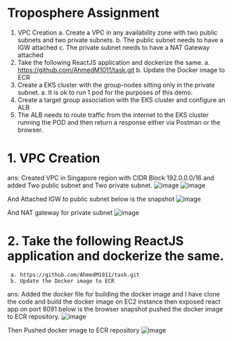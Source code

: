 # Troposphere Assignment

1. VPC Creation
a. Create a VPC in any availability zone with two public subnets and two private
subnets.
b. The public subnet needs to have a IGW attached
c. The private subnet needs to have a NAT Gateway attached
2. Take the following ReactJS application and dockerize the same.
a. https://github.com/AhmedM1011/task.git
b. Update the Docker image to ECR
3. Create a EKS cluster with the group-nodes sitting only in the private subnet.
a. It is ok to run 1 pod for the purposes of this demo.
4. Create a target group association with the EKS cluster and configure an ALB
5. The ALB needs to route traffic from the internet to the EKS cluster running the POD
and then return a response either via Postman or the browser.

# 1. VPC Creation
ans: Created VPC in Singapore region with CIDR Block 192.0.0.0/16 and added Two public subnet and Two private subnet.
 ![image](https://github.com/user-attachments/assets/a214e3fd-4ccb-477a-b09b-cff407a28a80)
 ![image](https://github.com/user-attachments/assets/70431bc4-0b5e-4756-a688-ad1f7dae655d)


 And Attached IGW to public subnet below is the snapshot
 ![image](https://github.com/user-attachments/assets/4d823402-2437-410b-876d-b2cb8db7abed)

 And NAT gateway for private subnet
 ![image](https://github.com/user-attachments/assets/8f786768-5697-43c1-82f6-49ec26fc36d5)

# 2. Take the following ReactJS application and dockerize the same.
     a. https://github.com/AhmedM1011/task.git
     b. Update the Docker image to ECR
 ans: Added the docker file for building the docker image and I have clone the code and build the docker image on EC2 instance then exposed react app on port 8091 below is the browser snapshot pushed the docker image to ECR repository.
 ![image](https://github.com/user-attachments/assets/f81ddd3a-64f0-42cc-9c99-ab360e23b0d1)

 Then Pushed docker image to ECR repository
 ![image](https://github.com/user-attachments/assets/b5c5e0b2-f028-4fcf-bb88-3b7651fb4072)






